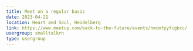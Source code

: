 ```yaml
---
title: Meet on a regular basis
date: 2023-04-21
location: Heart and Soul, Heidelberg
link: https://www.meetup.com/back-to-the-future/events/hmcmfpyfcgbcc/
usergroup: smalltalkrn
type: usergroup
---
```

